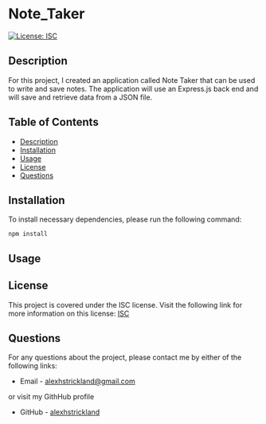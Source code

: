 # Note_Taker

  [![License: ISC](https://img.shields.io/badge/License-ISC-blue.svg)](https://opensource.org/licenses/ISC)

  ## Description
  For this project, I created an application called Note Taker that can be used to write and save notes. The application will use an Express.js back end and will save and retrieve data from a JSON file.

  ## Table of Contents

  * [Description](#Description)
  * [Installation](#Installation)
  * [Usage](#Usage)
  * [License](#License)
  * [Questions](#Questions)

  ## Installation

  To install necessary dependencies, please run the following command:
  ```
  npm install
  ```

  ## Usage
  

  ## License
  This project is covered under the ISC license. Visit the following link for more information on this license: [ISC](https://opensource.org/licenses/ISC)

  ## Questions
  For any questions about the project, please contact me by either of the following links:
  
  * Email - alexhstrickland@gmail.com 
  
  or visit my GithHub profile
  
  * GitHub - [alexhstrickland](https://github.com/alexhstrickland)

